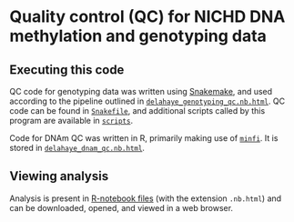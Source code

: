 # Quality control (QC) for NICHD DNA methylation and genotyping data
## Executing this code

QC code for genotyping data was written using [Snakemake](https://snakemake.readthedocs.io/en/stable/executing/cli.html), and used according to the pipeline outlined in [`delahaye_genotyping_qc.nb.html`](./delahaye_genotyping_qc.nb.html). QC code can be found in [`Snakefile`](./Snakefile), and additional scripts called by this program are available in [`scripts`](./scripts/).

Code for DNAm QC was written in R, primarily making use of [`minfi`](https://doi.org/doi:10.18129/B9.bioc.minfi). It is stored in [`delahaye_dnam_qc.nb.html`](./delahaye_dnam_qc.nb.html).

## Viewing analysis

Analysis is present in [R-notebook files](https://bookdown.org/yihui/rmarkdown/notebook.html) (with the extension `.nb.html`) and can be downloaded, opened, and viewed in a web browser.
